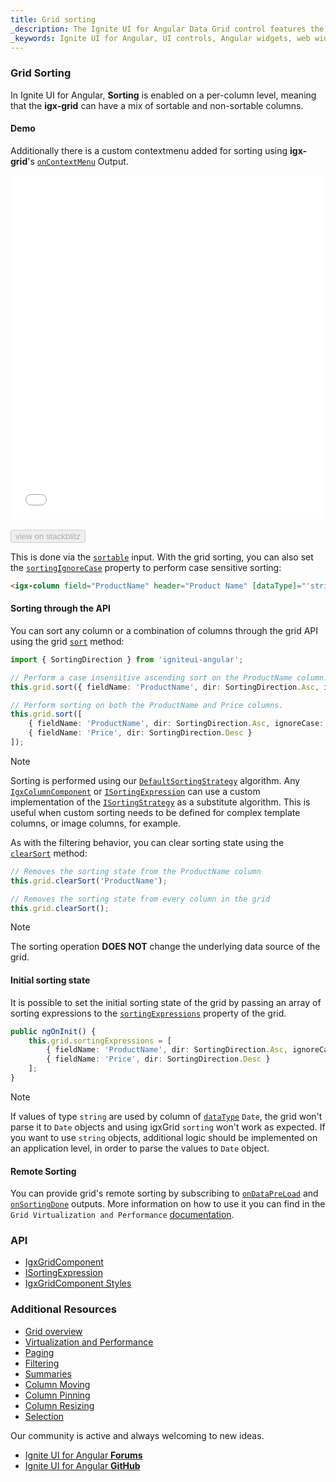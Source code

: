 ```yaml
---
title: Grid sorting
_description: The Ignite UI for Angular Data Grid control features the fastest, touch-responsive data-rich grid with popular features, including hierarchical and list views.
_keywords: Ignite UI for Angular, UI controls, Angular widgets, web widgets, UI widgets, Angular, Native Angular Components Suite, Native Angular Controls, Native Angular Components Library, Angular Data Grid component, Angular Data Grid control, Angular Grid component, Angular Grid control, Angular High Performance Grid, Sorting, sort
---
```


### Grid Sorting

In Ignite UI for Angular, **Sorting** is enabled on a per-column level, meaning that the **igx-grid** can have a mix of sortable and non-sortable columns.

#### Demo
Additionally there is a custom contextmenu added for sorting using **igx-grid**'s [`onContextMenu`]({environment:angularApiUrl}/classes/igxgridcomponent.html#oncontextmenu) Output.

<div class="sample-container loading" style="height:550px">
    <iframe id="grid-sample-iframe" src='{environment:demosBaseUrl}/grid/grid-sorting-sample' width="100%" height="100%" seamless frameBorder="0" onload="onSampleIframeContentLoaded(this);"></iframe>
</div>
<br/>
<div>
<button data-localize="stackblitz" disabled class="stackblitz-btn" data-iframe-id="grid-sample-iframe" data-demos-base-url="{environment:demosBaseUrl}">view on stackblitz</button>
</div>
<div class="divider--half"></div>

This is done via the [`sortable`]({environment:angularApiUrl}/classes/igxcolumncomponent.html#sortable) input. With the grid sorting, you can also set the [`sortingIgnoreCase`]({environment:angularApiUrl}/classes/igxcolumncomponent.html#sortingignorecase) property to perform case sensitive sorting:

```html
<igx-column field="ProductName" header="Product Name" [dataType]="'string'" sortable="true"></igx-column>
```

#### Sorting through the API

You can sort any column or a combination of columns through the grid API using the grid [`sort`]({environment:angularApiUrl}/classes/igxgridcomponent.html#sort) method:

```typescript
import { SortingDirection } from 'igniteui-angular';

// Perform a case insensitive ascending sort on the ProductName column.
this.grid.sort({ fieldName: 'ProductName', dir: SortingDirection.Asc, ignoreCase: true });

// Perform sorting on both the ProductName and Price columns.
this.grid.sort([
    { fieldName: 'ProductName', dir: SortingDirection.Asc, ignoreCase: true },
    { fieldName: 'Price', dir: SortingDirection.Desc }
]);
```

> [!NOTE]
> Sorting is performed using our [`DefaultSortingStrategy`]({environment:angularApiUrl}/classes/defaultsortingstrategy.html) algorithm. Any [`IgxColumnComponent`]({environment:angularApiUrl}/classes/igxcolumncomponent.html#sortStrategy) or [`ISortingExpression`]({environment:angularApiUrl}/interfaces/isortingexpression.html#strategy) can use a custom implementation of the [`ISortingStrategy`]({environment:angularApiUrl}/interfaces/isortingstrategy.html) as a substitute algorithm. This is useful when custom sorting needs to be defined for complex template columns, or image columns, for example.

As with the filtering behavior, you can clear sorting state using the [`clearSort`]({environment:angularApiUrl}/classes/igxgridcomponent.html#clearsort) method:

```typescript
// Removes the sorting state from the ProductName column
this.grid.clearSort('ProductName');

// Removes the sorting state from every column in the grid
this.grid.clearSort();
```

> [!NOTE]
> The sorting operation **DOES NOT** change the underlying data source of the grid.

#### Initial sorting state

It is possible to set the initial sorting state of the grid by passing an array of sorting expressions to the [`sortingExpressions`]({environment:angularApiUrl}/classes/igxgridcomponent.html#sortingexpressions) property of the grid.

```typescript
public ngOnInit() {
    this.grid.sortingExpressions = [
        { fieldName: 'ProductName', dir: SortingDirection.Asc, ignoreCase: true },
        { fieldName: 'Price', dir: SortingDirection.Desc }
    ];
}
```

> [!NOTE]
> If values of type `string` are used by column of [`dataType`]({environment:angularApiUrl}/classes/igxcolumncomponent.html#datatype) `Date`, the grid won't parse it to `Date` objects and using igxGrid `sorting` won't work as expected. If you want to use `string` objects, additional logic should be implemented on an application level, in order to parse the values to `Date` object.

<div class="divider--half"></div>

#### Remote Sorting
You can provide grid's remote sorting by subscribing to [`onDataPreLoad`]({environment:angularApiUrl}/classes/igxgridcomponent.html#ondatapreload) and [`onSortingDone`]({environment:angularApiUrl}/classes/igxgridcomponent.html#onsortingdone) outputs. More information on how to use it you can find in the `Grid Virtualization and Performance` [documentation](grid_virtualization.md#remote-sortingfiltering-virtualization).

<div class="divider--half"></div>

### API
* [IgxGridComponent]({environment:angularApiUrl}/classes/igxgridcomponent.html)
* [ISortingExpression]({environment:angularApiUrl}/interfaces/isortingexpression.html)
* [IgxGridComponent Styles]({environment:sassApiUrl}/index.html#function-igx-grid-theme)

### Additional Resources
<div class="divider--half"></div>

* [Grid overview](grid.md)
* [Virtualization and Performance](grid_virtualization.md)
* [Paging](grid_paging.md)
* [Filtering](grid_filtering.md)
* [Summaries](grid_summaries.md)
* [Column Moving](grid_column_moving.md)
* [Column Pinning](grid_column_pinning.md)
* [Column Resizing](grid_column_resizing.md)
* [Selection](grid_selection.md)

<div class="divider--half"></div>
Our community is active and always welcoming to new ideas.

* [Ignite UI for Angular **Forums**](https://www.infragistics.com/community/forums/f/ignite-ui-for-angular)
* [Ignite UI for Angular **GitHub**](https://github.com/IgniteUI/igniteui-angular)
